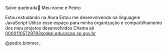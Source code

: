 Salve quebrada🤫
Meu nome é Pedro 

Estou estudando na Alura
Estou me desenvolvendo na linguagem JavaScript
Utilizo esse espaço para minha organização e compartilhamento dos meu projetos desenvolvidos
Chama aê
00001105729783sp@al.educacao.sp.gov.br

@pedro.bimmer_
